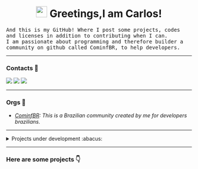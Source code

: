 <h1 align="center"><img src="https://media.giphy.com/media/hvRJCLFzcasrR4ia7z/giphy.gif" width="30px"> Greetings,I am Carlos!</h1>

<samp>
  And this is my GitHub!  Where I post some projects, codes and licenses in addition to contributing when I can.<br>I am passionate about programming and therefore builder a community on github called CominfBR, to help developers.
</samp>

---

### Contacts 📩

<p>
<a href="https://linkedin.com/in/CarlosVitor"><img src="https://img.shields.io/badge/LinkedIn%20-0e76a8.svg?&style=for-the-badge&logo=linkedin&logoColor=white"/></a>
<a href="https://twitter.com/clsvitor"><img src="https://img.shields.io/badge/Twitter%20-00acee.svg?&style=for-the-badge&logo=Twitter&logoColor=white"/></a>
<a href="mailto:carlosv.professional@gmail.com"><img src="https://img.shields.io/badge/Gmail%20-c14438.svg?&style=for-the-badge&logo=Gmail&logoColor=white"/></a>
</p>

---

### Orgs 🏢

- _<a href="https://github.com/Cominfbr"> CominfBR</a>:  This is a Brazilian community created by me for developers brazilians._

---

<details>

<summary>Projects under development :abacus:</summary>

<li> Carlosvitor.ml </li>

</details>

---

<h3> Here are some projects 👇 </h3>
